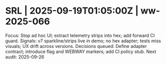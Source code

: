 # SRL | 2025-09-19T01:05:00Z | ww-2025-066
Focus: Stop ad hoc UI; extract telemetry strips into hex; add forward CI guard.
Signals: v7 sparkline/strips live in demo; no hex adapter; tests miss visuals; UX drift across versions.
Decisions queued: Define adapter contract; introduce flag and WEBWAY markers; add CI policy stub.
Next audit: 2025-09-26
